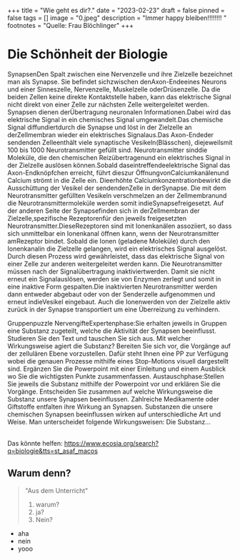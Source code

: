+++
title = "Wie geht es dir?."
date = "2023-02-23"
draft = false
pinned = false
tags = []
image = "0.jpeg"
description = "Immer happy bleiben!!!!!!!! "
footnotes = "Quelle: Frau Blöchlinger"
+++
# Die Schönheit der Biologie

SynapsenDen Spalt zwischen eine Nervenzelle und ihre Zielzelle bezeichnet man als Synapse. Sie befindet sichzwischen denAxon-Endeeines Neurons und einer Sinneszelle, Nervenzelle, Muskelzelle oderDrüsenzelle. Da die beiden Zellen keine direkte Kontaktstelle haben, kann das elektrische Signal nicht direkt von einer Zelle zur nächsten Zelle weitergeleitet werden. Synapsen dienen derÜbertragung neuronalen Informationen.Dabei wird das elektrische Signal in ein chemisches Signal umgewandelt.Das chemische Signal diffundiertdurch die Synapse und löst in der Zielzelle an derZellmembran wieder ein elektrisches Signalaus.Das Axon-Endeder sendenden Zelleenthält viele synaptische Vesikeln(Blässchen), diejeweilsmit 100 bis 1000 Neurotransmitter gefüllt sind. Neurotransmitter sinddie Moleküle, die den chemischen Reizübertragenund ein elektrisches Signal in der Zielzelle auslösen können.Sobald daseintreffendeelektrische Signal das Axon-Endknöpfchen erreicht, führt dieszur ÖffnungvonCalciumkanälenund Calcium strömt in die Zelle ein. Dieerhöhte Calciumkonzentrationbewirkt die Ausschüttung der Vesikel der sendendenZelle in derSynapse. Die mit dem Neurotransmitter gefüllten Vesikeln verschmelzen an der Zellmembranund die Neurotransmittermoleküle werden somit indieSynapsefreigesetzt. Auf der anderen Seite der Synapsefinden sich in derZellmembran der Zielzelle,spezifische Rezeptorenfür den jeweils freigesetzten Neurotransmitter.DieseRezeptoren sind mit Ionenkanälen assoziiert, so dass sich unmittelbar ein Ionenkanal öffnen kann, wenn der Neurotransmitter amRezeptor bindet. Sobald die Ionen (geladene Moleküle) durch den Ionenkanalin die Zielzelle gelangen, wird ein elektrisches Signal ausgelöst. Durch diesen Prozess wird gewährleistet, dass das elektrische Signal von einer Zelle zur anderen weitergeleitet werden kann. Die Neurotransmitter müssen nach der Signalübertragung inaktiviertwerden. Damit sie nicht erneut ein Signalauslösen, werden sie von Enzymen zerlegt und somit in eine inaktive Form gespalten.Die inaktivierten Neurotransmitter werden dann entweder abgebaut oder von der Senderzelle aufgenommen und erneut indieVesikel eingebaut. Auch die Ionenwerden von der Zielzelle aktiv zurück in der Synapse transportiert um eine Überreizung zu verhindern.

Gruppenpuzzle NervengifteExpertenphase:Sie erhalten jeweils in Gruppen eine Substanz zugeteilt, welche die Aktivität der Synapsen beeinflusst. Studieren Sie den Text und tauschen Sie sich aus. Mit welcher Wirkungsweise agiert die Substanz? Bereiten Sie sich vor, die Vorgänge auf der zellulären Ebene vorzustellen. Dafür steht Ihnen eine PP zur Verfügung wobei die genauen Prozesse mithilfe eines Stop-Motions visuell dargestellt sind. Ergänzen Sie die Powerpoint mit einer Einleitung und einem Ausblick wo Sie die wichtigsten Punkte zusammenfassen. Austauschphase:Stellen Sie jeweils die Substanz mithilfe der Powerpoint vor und erklären Sie die Vorgänge. Entscheiden Sie zusammen auf welche Wirkungsweise die Substanz unsere Synapsen beeinflussen. Zahlreiche Medikamente oder Giftstoffe entfalten ihre Wirkung an Synapsen. Substanzen die unsere chemischen Synapsen beeinflussen wirken auf unterschiedliche Art und Weise. Man unterscheidet folgende Wirkungsweisen: Die Substanz...

\
Das könnte helfen: <https://www.ecosia.org/search?q=biologie&tts=st_asaf_macos>

## Warum denn?

> "Aus dem Unterricht"
>
> 1. warum?
> 2. ja?
> 3. Nein?

* aha
* nein
* yooo